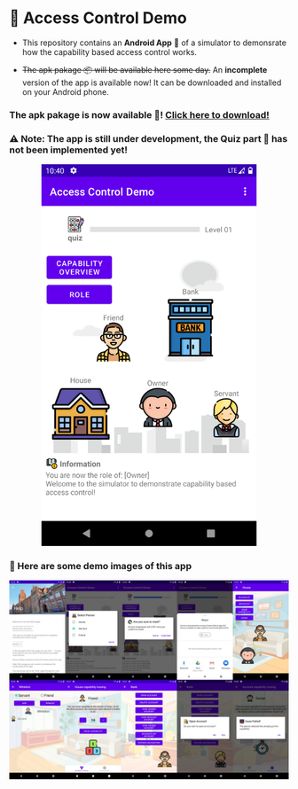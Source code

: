 # :closed_lock_with_key: Access Control Demo

- This repository contains an __Android App__ :iphone: of a simulator to demonsrate how the capability based access control works.

- ~~The apk pakage :package: will be available here some day.~~ An __incomplete__ version of the app is available now! It can be downloaded and installed on your Android phone.

### The apk pakage is now available :tada:! [Click here to download!](https://github.com/YechengChu/ACDemo/raw/master/ACDemo.apk)

### :warning: Note: The app is still under development, the Quiz part :pencil: has not been implemented yet!

<div align=center><img src="images/main_page.png" width="388" height="689"/></div>

### :eyes: Here are some demo images of this app 

<div align=center><img src="images/demo_img.png"/></div>
